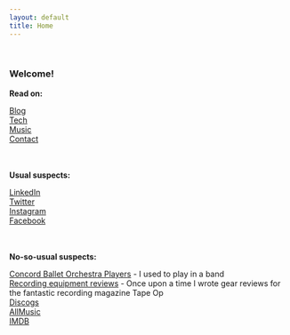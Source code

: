 ```yaml
---
layout: default
title: Home
---
```

<br>

### Welcome!

**Read on:**

[Blog](/blog)<br>
[Tech](/tech)<br>
[Music](/music)<br>
[Contact](/contact)<br>
<br>
<br>

**Usual suspects:**

[LinkedIn](http://www.linkedin.com/in/rtantawi)<br>
[Twitter](http://twitter.com/oscillations)<br>
[Instagram](https://instagram.com/rtantawi/)<br>
[Facebook](https://www.facebook.com/ramsey)<br>
<br>
<br>

**No-so-usual suspects:**

[Concord Ballet Orchestra Players](https://cbop.bandcamp.com/) - I used to play in a band<br>
[Recording equipment reviews](http://www.tapeop.com/reviews/gear/by/ramsey-tantawi) - Once upon a time I wrote gear reviews for the fantastic recording magazine Tape Op<br>
[Discogs](http://www.discogs.com/artist/Ramsey+Tantawi)<br>
[AllMusic](http://www.allmusic.com/artist/ramsey-tantawi-p887068/credits)<br>
[IMDB](http://www.imdb.com/name/nm3695352/)<br>
